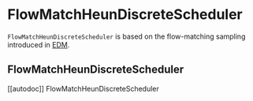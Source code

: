 <!--Copyright 2025 The HuggingFace Team. All rights reserved.

Licensed under the Apache License, Version 2.0 (the "License"); you may not use this file except in compliance with
the License. You may obtain a copy of the License at

http://www.apache.org/licenses/LICENSE-2.0

Unless required by applicable law or agreed to in writing, software distributed under the License is distributed on
an "AS IS" BASIS, WITHOUT WARRANTIES OR CONDITIONS OF ANY KIND, either express or implied. See the License for the
specific language governing permissions and limitations under the License.
-->

# FlowMatchHeunDiscreteScheduler

`FlowMatchHeunDiscreteScheduler` is based on the flow-matching sampling introduced in [EDM](https://arxiv.org/abs/2403.03206).

## FlowMatchHeunDiscreteScheduler
[[autodoc]] FlowMatchHeunDiscreteScheduler
